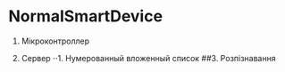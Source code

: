 # NormalSmartDevice
1.	Мікроконтроллер

2.	Сервер
      ⋅⋅1. Нумерованный вложенный список
##3.	Розпізнавання
